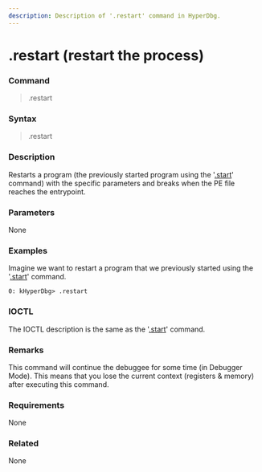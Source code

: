 ```yaml
---
description: Description of '.restart' command in HyperDbg.
---
```


# .restart (restart the process)

### Command

> .restart

### Syntax

> .restart&#x20;

### Description

Restarts a program (the previously started program using the '[.start](https://docs.hyperdbg.org/commands/meta-commands/.start)' command) with the specific parameters and breaks when the PE file reaches the entrypoint.

### Parameters

None

### Examples

Imagine we want to restart a program that we previously started using the '[.start](https://docs.hyperdbg.org/commands/meta-commands/.start)' command.

```
0: kHyperDbg> .restart 
```

### IOCTL

The IOCTL description is the same as the '[.start](https://docs.hyperdbg.org/commands/meta-commands/.start)' command.

### Remarks

This command will continue the debuggee for some time (in Debugger Mode). This means that you lose the current context (registers & memory) after executing this command.

### Requirements

None

### Related

None
